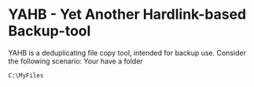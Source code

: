 # YAHB - Yet Another Hardlink-based Backup-tool

YAHB is a deduplicating file copy tool, intended for backup use. Consider the following scenario: Your have a folder

    C:\MyFiles
    
